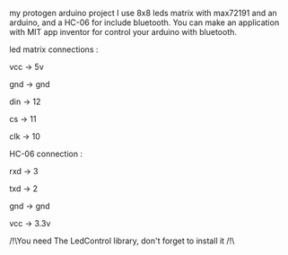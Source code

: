 my protogen arduino project
I use 8x8 leds matrix with max72191 and an arduino, and a HC-06 for include bluetooth. You can make an application with MIT app inventor for control your arduino with bluetooth.



led matrix connections :

vcc -> 5v

gnd -> gnd

din -> 12

cs -> 11

clk -> 10


HC-06 connection : 

rxd -> 3

txd -> 2

gnd -> gnd

vcc -> 3.3v


/!\You need The LedControl library, don't forget to install it /!\
